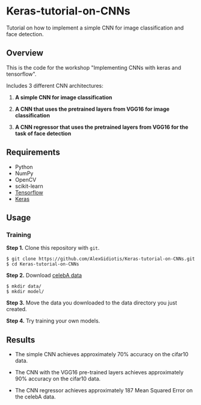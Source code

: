 # Keras-tutorial-on-CNNs
Tutorial on how to implement a simple CNN for image classification and face detection.

## Overview ##

This is the code for the workshop "Implementing CNNs with keras and tensorflow".

Includes 3 different CNN architectures:

1) **A simple CNN for image classification**

2) **A CNN that uses the pretrained layers from VGG16 for image classification**

3) **A CNN regressor that uses the pretrained layers from VGG16 for the task of face detection**

## Requirements

- Python
- NumPy
- OpenCV
- scikit-learn
- [Tensorflow](https://github.com/tensorflow/tensorflow)
- [Keras](https://github.com/fchollet/keras)

## Usage

### Training
**Step 1.** 
Clone this repository with ``git``.

```
$ git clone https://github.com/AlexGidiotis/Keras-tutorial-on-CNNs.git
$ cd Keras-tutorial-on-CNNs
```

**Step 2.** 
Download [celebA data]()

```
$ mkdir data/
$ mkdir model/
```

**Step 3.** 
Move the data you downloaded to the data directory you just created.


**Step 4.**
Try training your own models.

## Results ##

- The simple CNN achieves approximately 70% accuracy on the cifar10 data. 

- The CNN with the VGG16 pre-trained layers achieves approximately 90% accuracy on the cifar10 data.

- The CNN regressor achieves approximately 187 Mean Squared Error on the celebA data. 
